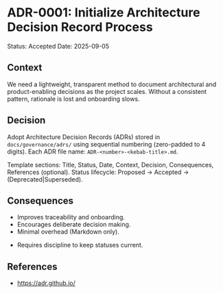 # ADR-0001: Initialize Architecture Decision Record Process

Status: Accepted
Date: 2025-09-05

## Context
We need a lightweight, transparent method to document architectural and product-enabling decisions as the project scales. Without a consistent pattern, rationale is lost and onboarding slows.

## Decision
Adopt Architecture Decision Records (ADRs) stored in `docs/governance/adrs/` using sequential numbering (zero-padded to 4 digits). Each ADR file name: `ADR-<number>-<kebab-title>.md`.

Template sections: Title, Status, Date, Context, Decision, Consequences, References (optional). Status lifecycle: Proposed → Accepted → (Deprecated|Superseded).

## Consequences
+ Improves traceability and onboarding.
+ Encourages deliberate decision making.
+ Minimal overhead (Markdown only).
- Requires discipline to keep statuses current.

## References
- https://adr.github.io/
